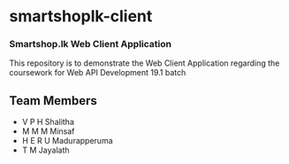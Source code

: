 # smartshoplk-client

### Smartshop.lk Web Client Application 

This repository is to demonstrate the Web Client Application regarding the coursework for Web API Development 19.1 batch

## Team Members
* V P H Shalitha
* M M M Minsaf
* H E R U Madurapperuma
* T M Jayalath
